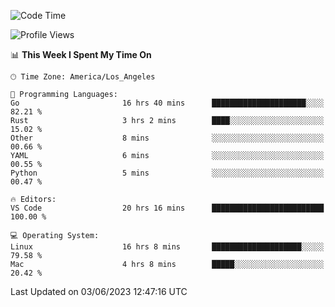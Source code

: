 <!--START_SECTION:waka-->
![Code Time](http://img.shields.io/badge/Code%20Time-395%20hrs%2056%20mins-blue)

![Profile Views](http://img.shields.io/badge/Profile%20Views-0-blue)

📊 **This Week I Spent My Time On** 

```text
🕑︎ Time Zone: America/Los_Angeles

💬 Programming Languages: 
Go                       16 hrs 40 mins      █████████████████████░░░░   82.21 % 
Rust                     3 hrs 2 mins        ████░░░░░░░░░░░░░░░░░░░░░   15.02 % 
Other                    8 mins              ░░░░░░░░░░░░░░░░░░░░░░░░░   00.66 % 
YAML                     6 mins              ░░░░░░░░░░░░░░░░░░░░░░░░░   00.55 % 
Python                   5 mins              ░░░░░░░░░░░░░░░░░░░░░░░░░   00.47 % 

🔥 Editors: 
VS Code                  20 hrs 16 mins      █████████████████████████   100.00 % 

💻 Operating System: 
Linux                    16 hrs 8 mins       ████████████████████░░░░░   79.58 % 
Mac                      4 hrs 8 mins        █████░░░░░░░░░░░░░░░░░░░░   20.42 % 
```


 Last Updated on 03/06/2023 12:47:16 UTC
<!--END_SECTION:waka-->
